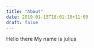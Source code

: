 ```yaml
---
title: "About"
date: 2019-01-15T18:01:10+11:00
draft: false
---
```


Hello there My name is julius 

